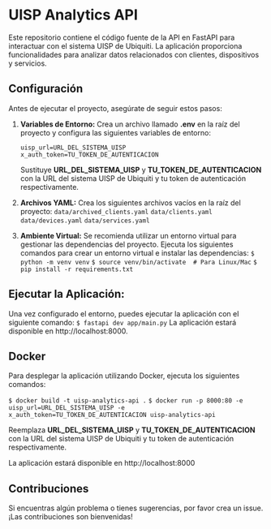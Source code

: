 # UISP Analytics API

Este repositorio contiene el código fuente de la API en FastAPI para interactuar con el sistema UISP de Ubiquiti. La aplicación proporciona funcionalidades para analizar datos relacionados con clientes, dispositivos y servicios.

## Configuración
Antes de ejecutar el proyecto, asegúrate de seguir estos pasos:

1. **Variables de Entorno:**
   Crea un archivo llamado **.env** en la raíz del proyecto y configura las siguientes variables de entorno:

   `uisp_url=URL_DEL_SISTEMA_UISP`
   `x_auth_token=TU_TOKEN_DE_AUTENTICACION`

   Sustituye **URL_DEL_SISTEMA_UISP** y **TU_TOKEN_DE_AUTENTICACION** con la URL del sistema UISP de Ubiquiti y tu token de autenticación respectivamente.
2. **Archivos YAML:**
   Crea los siguientes archivos vacíos en la raíz del proyecto:
    `data/archived_clients.yaml`
    `data/clients.yaml`
    `data/devices.yaml`
    `data/services.yaml`
3.  **Ambiente Virtual:**
    Se recomienda utilizar un entorno virtual para gestionar las dependencias del proyecto. Ejecuta los siguientes comandos para crear un entorno virtual e instalar las dependencias:
    `$ python -m venv venv`
    `$ source venv/bin/activate  # Para Linux/Mac`
    `$ pip install -r requirements.txt`

## Ejecutar la Aplicación:
Una vez configurado el entorno, puedes ejecutar la aplicación con el siguiente comando:
`$ fastapi dev app/main.py`
La aplicación estará disponible en http://localhost:8000.

## Docker
Para desplegar la aplicación utilizando Docker, ejecuta los siguientes comandos:

`$ docker build -t uisp-analytics-api .`
`$ docker run -p 8000:80 -e uisp_url=URL_DEL_SISTEMA_UISP -e x_auth_token=TU_TOKEN_DE_AUTENTICACION uisp-analytics-api`

Reemplaza **URL_DEL_SISTEMA_UISP** y **TU_TOKEN_DE_AUTENTICACION** con la URL del sistema UISP de Ubiquiti y tu token de autenticación respectivamente.

La aplicación estará disponible en http://localhost:8000

## Contribuciones
Si encuentras algún problema o tienes sugerencias, por favor crea un issue. ¡Las contribuciones son bienvenidas!